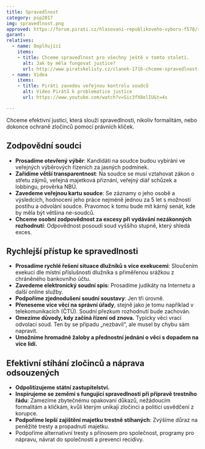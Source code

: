 ```yaml
---
title: Spravedlnost
category: psp2017
img: spravedlnost.png
approved: https://forum.pirati.cz/hlasovani-republikoveho-vyboru-f578/rv-23-2017-program-2017-ministerstvo-spravedlnosti-rh1k-t36876.html
garant:
relatives:
  - name: Doplňující
    items:
    - title: Chceme spravedlnost pro všechny ještě v tomto století.
      alt: Jak by měla fungovat justice?
      url: http://www.piratskelisty.cz/clanek-1716-chceme-spravedlnost-pro-vsechny-jeste-v-tomto-stoleti
  - name: Videa
    items:
    - title: Piráti zavedou veřejnou kontrolu soudců
      alt: Video Pirátů k problematice justice
      url: https://www.youtube.com/watch?v=Sic3fX8elIU&t=4s

---
```


Chceme efektivní justici, která slouží spravedlnosti, nikoliv formalitám, nebo dokonce ochraně zločinců pomocí právních kliček.

## Zodpovědní soudci

- **Prosadíme otevřený výběr**: Kandidáti na soudce budou vybíráni ve veřejných výběrových řízeních za jasných podmínek.
- **Zařídíme větší transparentnost**: Na soudce se musí vztahovat zákon o střetu zájmů, veřejná majetková přiznání, veřejný diář schůzek a lobbingu, prověrka NBÚ.
- **Zavedeme veřejnou kartu soudce**: Se záznamy o jeho osobě a výsledcích, hodnocení jeho práce nejméně jednou za 5 let s možností postihu a odvolání soudce. Pravomoc k tomu bude mít kárný senát, kde by měla být většina ne-soudců.
- **Chceme osobní zodpovědnost za excesy při vydávání nezákonných rozhodnutí**: Odpovědnost posoudí soud vyššího stupně, který shledá exces.

## Rychlejší přístup ke spravedlnosti
- **Prosadíme rychlé řešení situace dlužníků s více exekucemi**:  Sloučením exekucí dle místní příslušnosti dlužníka s přiměřenou srážkou z chráněného bankovního účtu.
- **Zavedeme elektronický soudní spis**: Prosadíme judikáty na Internetu a další online služby.
- **Podpoříme zjednodušení soudní soustavy**: Jen tři úrovně.
- **Přeneseme více věcí na správní úřady**, stejně jako je tomu například v telekomunikacích (ČTÚ). Soudní přezkum rozhodnutí bude zachován.
- **Omezíme důvody, kdy začíná řízení od znova.** Typicky věci vrací odvolací soud. Ten by se případu „nezbavil“, ale musel by chybu sám napravit.
- **Umožníme hromadné žaloby a přednostní jednání o věci s dopadem na více lidí.**

## Efektivní stíhání zločinců a náprava odsouzených

- **Odpolitizujeme státní zastupitelství.**
- **Inspirujeme se zeměmi s fungující spravedlností při přípravě trestního řádu**: Zamezíme zbytečnému opakovaní důkazů, nežádoucím formalitám a kličkám, kvůli kterým unikají zločinci a politici usvědčení z korupce.
- **Podpoříme lepší zajištění majetku trestně stíhaných**: Zvýšíme důraz na peněžité tresty a propadnutí majetku.
- Podpoříme alternativní tresty s přínosem pro společnost, programy pro nápravu, návrat do společnosti a prevenci recidivy.
